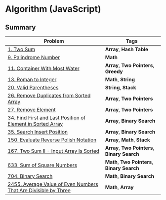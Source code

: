 # Algorithm (JavaScript)

## Summary

| Problem                                                                                                                                            | Tags                                           |
|----------------------------------------------------------------------------------------------------------------------------------------------------|------------------------------------------------|
| [1. Two Sum](./leetcode/q1_two_sum.js)                                                                                                             | **Array**, **Hash Table**                      |
| [9. Palindrome Number](./leetcode/q9_palindrome_number.js)                                                                                         | **Math**                                       |
| [11. Container With Most Water](./leetcode/q11_container_with_most_water.js)                                                                       | **Array**, **Two Pointers**, **Greedy**        |
| [13. Roman to Integer](./leetcode/q13_roman_to_integer.js)                                                                                         | **Math**, **String**                           |
| [20. Valid Parentheses](./leetcode/q20_valid_parentheses.js)                                                                                       | **String**, **Stack**                          |
| [26. Remove Duplicates from Sorted Array](./leetcode/q26_remove_duplicates_from_sorted_array.js)                                                   | **Array**, **Two Pointers**                    |
| [27. Remove Element](./leetcode/q27_remove_element.js)                                                                                             | **Array**, **Two Pointers**                    |
| [34. Find First and Last Position of Element in Sorted Array](./leetcode/q34_find_first_and_last_position_of_element_in_sorted_array.js)           | **Array**, **Binary Search**                   |
| [35. Search Insert Position](./leetcode/q35_search_insert_position.js)                                                                             | **Array**, **Binary Search**                   |
| [150. Evaluate Reverse Polish Notation](./leetcode/q150_evaluate_reverse_polish_notation.js)                                                       | **Array**, **Math**, **Stack**                 |
| [167. Two Sum II - Input Array Is Sorted](./leetcode/q167_two_sum-II_input_array_is_sorted.js)                                                     | **Array**, **Two Pointers**, **Binary Search** |
| [633. Sum of Square Numbers](./leetcode/q633_sum_of_square_numbers.js)                                                                             | **Math**, **Two Pointers**, **Binary Search**  |
| [704. Binary Search](./leetcode/q704_binary_search.js)                                                                                             | **Math**, **Binary Search**                    |
| [2455. Average Value of Even Numbers That Are Divisible by Three](./leetcode/q2455_average_value_of_even_numbers_that_are_divisible_by_three.js)   | **Math**, **Array**                            |
